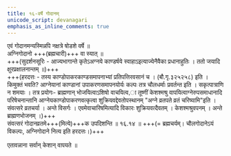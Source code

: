 ```yaml
---
title: १६-वर्षे गोदानम्
unicode_script: devanagari
emphasis_as_inline_comments: true
---
```


एवं गोदानमन्यस्मिन्नपि नक्षत्रे षोडशे वर्षे ॥  
अग्निगोदानो +++(ब्रह्मचारी)+++ वा स्यात् ॥  
+++(सुदर्शनसूरिः - आज्यभागान्ते कृतेऽअग्नये काण्डर्षये स्वाहाऽइत्याज्येनैवैका प्रधानाहुतिः । ततो जयादि क्षुरप्रक्षालनान्तम् ॥)+++  
+++(हरदत्तः - तस्य काण्डोपाकरकाण्डसमापनाभ्यां प्रतिपत्तिरवसानं च । (बौ.गृ.३२५२५८) इति । किमुक्तं भवति? आग्नेयानां काण्डानां उपाकरणसमापनयोर्यः कल्पः तत्र चौलधर्माः प्रवर्तन्त इति । सकृत्पात्राणि न शमयाः । तत्र प्रयोगः- ब्राह्मणान् भोजयित्वाऽशिषो वाचयित्व,ा तूष्णीं केशश्मश्रु वापयित्वाग्नेरुपसमाधानादि परिषेचनान्तानि आग्नेयकाण्डोपाकरणवत्कृत्वा शुक्रियवद्देवतोपस्थानम् "अग्ने व्रतपते व्रतं चरिष्यामि"इति । संवत्सरे व्रतचर्या । अन्ते विसर्गः । एवमेवाचारिषमित्यादि विकारः शुक्रियवत्दैवतम् । केशश्मश्रुवपनम् । अन्ते ब्राह्मणभोजनम् ।)+++  
संवत्सरं गोदानव्रतमे+++(मित्ये)+++क उपदिशन्ति ॥ १६.१४ ॥ +++(= ब्रह्मचर्यम्। चौलगोदानेऽयं विकल्पः, अग्निगोदाने नित्य इति हरदत्तः।)+++

एतावन्नाना सर्वान् केशान् वापयते ॥